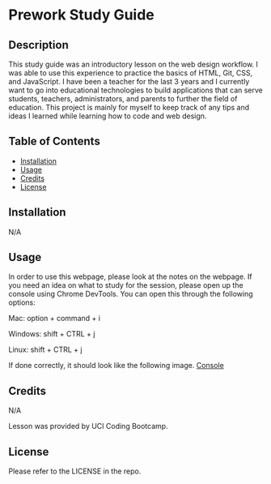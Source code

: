 # Prework Study Guide

## Description

This study guide was an introductory lesson on the web design workflow. I was able to use this experience to practice the basics of HTML, Git, CSS, and JavaScript. I have been a teacher for the last 3 years and I currently want to go into educational technologies to build applications that can serve students, teachers, administrators, and parents to further the field of education. This project is mainly for myself to keep track of any tips and ideas I learned while learning how to code and web design. 

## Table of Contents


- [Installation](#installation)
- [Usage](#usage)
- [Credits](#credits)
- [License](#license)

## Installation

N/A

## Usage

In order to use this webpage, please look at the notes on the webpage. If you need an idea on what to study for the session, please open up the console using Chrome DevTools. You can open this through the following options: 


Mac: option + command + i

Windows: shift + CTRL + j

Linux: shift + CTRL + j

If done correctly, it should look like the following image.
[Console](./assets/Images/Usage_1.png)

## Credits

N/A

Lesson was provided by UCI Coding Bootcamp.

## License

Please refer to the LICENSE in the repo.

